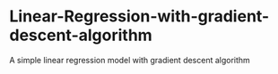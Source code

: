 # Linear-Regression-with-gradient-descent-algorithm
A simple linear regression model with gradient descent algorithm
